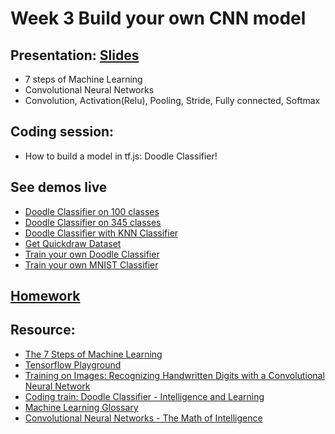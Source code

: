 # Week 3 Build your own CNN model

## Presentation: [Slides](https://docs.google.com/presentation/d/1YulUXpmTYr7NHLDPEP56eKYwneA53y9glgx6ZZ97fBM/edit?usp=sharing)
- 7 steps of Machine Learning
- Convolutional Neural Networks
- Convolution, Activation(Relu), Pooling, Stride, Fully connected, Softmax 

## Coding session:
- How to build a model in tf.js: Doodle Classifier!

## See demos live
- [Doodle Classifier on 100 classes](https://yining1023.github.io/machine-learning-for-the-web/week3-doodleclassifier/DoodleClassifier100/)
- [Doodle Classifier on 345 classes](https://yining1023.github.io/machine-learning-for-the-web/week3-doodleclassifier/DoodleClassifier345/)
- [Doodle Classifier with KNN Classifier](https://yining1023.github.io/machine-learning-for-the-web/week3-doodleclassifier/DoodleClassifier_KNN/)
- [Get Quickdraw Dataset](https://yining1023.github.io/machine-learning-for-the-web/week3-doodleclassifier/GetQuickdrawData/)
- [Train your own Doodle Classifier](https://yining1023.github.io/machine-learning-for-the-web/week3-doodleclassifier/TrainDoodleClassifier)
- [Train your own MNIST Classifier](https://yining1023.github.io/machine-learning-for-the-web/week3-doodleclassifier/TrainMNIST)

## [Homework](https://github.com/yining1023/machine-learning-for-the-web/wiki/Week-3-2019-Spring)

## Resource:
- [The 7 Steps of Machine Learning](https://youtu.be/nKW8Ndu7Mjw)
- [Tensorflow Playground](https://playground.tensorflow.org)
- [Training on Images: Recognizing Handwritten Digits with a Convolutional Neural Network](https://js.tensorflow.org/tutorials/mnist.html)
- [Coding train: Doodle Classifier - Intelligence and Learning](https://www.youtube.com/watch?v=pqY_Tn2SIVA&list=PLRqwX-V7Uu6Zs14zKVuTuit6jApJgoYZQ)
- [Machine Learning Glossary](https://developers.google.com/machine-learning/glossary)
- [Convolutional Neural Networks - The Math of Intelligence](https://youtu.be/FTr3n7uBIuE)

